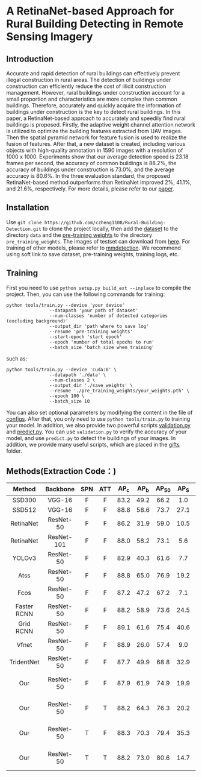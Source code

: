 # A RetinaNet-based Approach for Rural Building Detecting in Remote Sensing Imagery

## Introduction
Accurate and rapid detection of rural buildings can effectively prevent illegal construction in rural areas. 
The detection of buildings under construction can efficiently reduce the cost of illicit construction 
management. However, rural buildings under construction account for a small proportion and characteristics 
are more complex than common buildings. Therefore, accurately and quickly acquire the information of
buildings under construction is the key to detect rural buildings. In this paper, 
a RetinaNet-based approach to accurately and speedily find rural buildings is proposed. 
Firstly, the adaptive weight channel attention network is utilized to optimize the building features 
extracted from UAV images. Then the spatial pyramid network for feature fusion is used to realize the 
fusion of features. After that, a new dataset is created, including various objects with high-quality 
annotation in  1590  images with a resolution of 1000 x 1000. Experiments show that our average 
detection speed is 23.18 frames per second, the accuracy of common buildings is 88.2%, the accuracy of 
buildings under construction is 73.0\%, and the average accuracy is 80.6%. In the three evaluation standard, 
the proposed RetinaNet-based method outperforms than RetinaNet improved 2%, 41.1%, and 21.6%, respectively. 
For more details, please refer to our [paper]().

## Installation
Use `git clone https://github.com/czheng1108/Rural-Building-Detection.git`
to clone the project locally, then add the [dataset](https://pan.baidu.com/s/10X0TbmNiFtXdY1OAHzjU8A) to 
the directory `data` and the [pre-training weights](https://pan.baidu.com/s/12VRFScdWlIsErsgHJ5eFzg) to 
the directory `pre_training_weights`. The images of testset can download from [here](https://pan.baidu.com/s/19qZL0F6uI1MMzznEn0F26A). 
For training of other models, please refer to [mmdetection](https://github.com/open-mmlab/mmdetection).
We recommend using soft link to save dataset, pre-training weights, training logs, etc.

## Training
First you need to use `python setup.py build_ext --inplace` to compile the project. 
Then, you can use the following commands for training:

    python tools/train.py --device 'your device' 
                    --datapath 'your path of dataset' 
                    --num-classes 'number of detected categories (excluding background)'
                    --output_dir 'path where to save log' 
                    --resume 'pre-training weights' 
                    --start-epoch 'start epoch'
                    --epoch 'number of total epochs to run' 
                    --batch_size 'batch size when training'
    
such as:

    python tools/train.py --device 'cuda:0' \
                    --datapath './data' \
                    --num-classes 2 \
                    --output_dir './save_weights' \
                    --resume './pre_training_weights/your_weights.pth' \
                    --epoch 100 \
                    --batch_size 10

You can also set optional parameters by modifying the content in the file of [configs](./config/configs.py). 
After that, you only need to use `python tools/train.py` to training your model.
In addition, we also provide two powerful scripts [validation.py](tools/validation.py) and [predict.py](tools/predict.py).
You can use `validation.py` to verify the accuracy of your model, and use `predict.py`
to detect the buildings of your images. In addition, we provide many useful scripts, 
which are placed in the [gifts](./gifts/README.md) folder.


## Methods(Extraction Code：) 

| Method | Backbone | SPN | ATT | AP<sub>c</sub> | AP<sub>b</sub>| AP<sub>50</sub> | AP<sub>S</sub> | AP<sub>M</sub> | AP<sub>L</sub> | Link |
| :------: | :------: | :------: | :------: | :------: | :------: | :------: | :------: | :------: | :------: | :------: |
| SSD300     | VGG-16    | F | F | 83.2 | 49.2 | 66.2 | 1.0  | 21.9 | 52.2 | [Baidu](https://pan.baidu.com/s/1tyT64kEoPPEHhJjvhH9SLg)|
| SSD512     | VGG-16    | F | F | 88.8 | 58.6 | 73.7 | 27.1 | 30.2 | 57.7 | [Baidu](https://pan.baidu.com/s/1WrvqGnXdTt2x_mcgK2-5aw)|
| RetinaNet  | ResNet-50 | F | F | 86.2 | 31.9 | 59.0 | 10.5 | 27.4 | 49.7 | [Baidu](https://pan.baidu.com/s/1-AdcTzlevXHNWtZ9YvtIZw)|
| RetinaNet  | ResNet-101| F | F | 88.0 | 58.2 | 73.1 | 5.6  | 37.2 | 58.2 | [Baidu](https://pan.baidu.com/s/1wV7n94_K_Gib5vK1fUBmEg)|
| YOLOv3     | ResNet-50 | F | F | 82.9 | 40.3 | 61.6 | 7.7  | 24.1 | 51.7 | [Baidu](https://pan.baidu.com/s/13QrfclodpdaQWlU1Zof0Vg)|
| Atss       | ResNet-50 | F | F | 88.8 | 65.0 | 76.9 | 19.2 | 37.3 | 62.2 | [Baidu](https://pan.baidu.com/s/1x41LbkD-YjVTCMmhbCgYtQ)|
| Fcos       | ResNet-50 | F | F | 87.2 | 47.2 | 67.2 | 7.1  | 32.0 | 49.3 | - |
| Faster RCNN| ResNet-50 | F | F | 88.2 | 58.9 | 73.6 | 24.5 | 43.9 | 57.9 | [Baidu](https://pan.baidu.com/s/1vng-GUhu-WTOWeKBzK5pmw)|
| Grid RCNN  | ResNet-50 | F | F | 89.1 | 61.6 | 75.4 | 40.6 | 45.1 | 61.7 | [Baidu](https://pan.baidu.com/s/1O-0i3Z0amDmL7vP6o8aDGA)|
| Vfnet      | ResNet-50 | F | F | 88.9 | 26.0 | 57.4 | 9.0  | 28.6 | 47.6 | -|
| TridentNet | ResNet-50 | F | F | 87.7 | 49.9 | 68.8 | 32.9 | 32.7 | 52.3 | [Baidu](https://pan.baidu.com/s/1q53Mh2lAOXDyA1f2RwMO4g)|
| Our        | ResNet-50 | F | F | 87.9 | 61.9 | 74.9 | 19.9 | 37.2 | 61.3 | [Baidu](https://pan.baidu.com/s/1yWwD4QW-6bYzeVzWtEMVUw) / [Details](https://pan.baidu.com/s/1jqjGHDZXCGBmdlHNmGSnhg)|
| Our        | ResNet-50 | F | T | 88.2 | 64.3 | 76.3 | 20.2 | 35.9 | 59.5 | [Baidu](https://pan.baidu.com/s/1zhjXslHz3WkvFWC1hlkV9g) / [Details](https://pan.baidu.com/s/1wiQPjky_PjuGmlQ6Y3AXJA)|
| Our        | ResNet-50 | T | F | 88.3 | 70.3 | 79.4 | 35.3 | 39.3 | 60.2 | [Baidu](https://pan.baidu.com/s/1yRCx49H_a7E_2fweIAJ3Jg) / [Details](https://pan.baidu.com/s/1idfbPPVqQRfWQ_Homqwk1g)|
| Our        | ResNet-50 | T | T | 88.2 | 73.0 | 80.6 | 14.7 | 36.6 | 62.1 | [Baidu](https://pan.baidu.com/s/1UeIJAUm6loGXRN9ZqcKx9g) / [Details](https://pan.baidu.com/s/1dFrYTsOGQwVhWJ4LWR7_Nw)|
